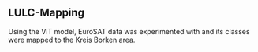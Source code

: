 ## LULC-Mapping
Using the ViT model, EuroSAT data was experimented with and its classes were mapped to the Kreis Borken area.
